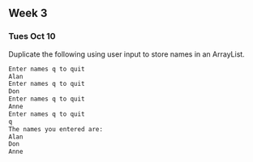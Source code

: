 ## Week 3


### Tues Oct 10

Duplicate the following using user input to store names in an ArrayList.

```bash
Enter names q to quit
Alan
Enter names q to quit
Don
Enter names q to quit
Anne
Enter names q to quit
q
The names you entered are:
Alan
Don
Anne
```
